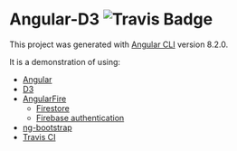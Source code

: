 # Angular-D3 ![Travis Badge](https://travis-ci.org/kimfucious/angular-d3.svg?branch=master)

This project was generated with [Angular CLI](https://github.com/angular/angular-cli) version 8.2.0.

It is a demonstration of using:

- [Angular](https://angularjs.org)
- [D3](https://d3js.org)
- [AngularFire](https://github.com/angular/angularfire2)
  - [Firestore](https://firebase.google.com/products/firestore/)
  - [Firebase authentication](https://firebase.google.com/products/auth/)
- [ng-bootstrap](https://ng-bootstrap.github.io)
- [Travis CI](https://travis-ci.org/)
